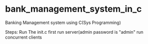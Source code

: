 # bank_management_system_in_c
Banking Management system using C(Sys Programming)

Steps:
  Run The init.c first
  run server(admin password is "admin"
  run concurrent clients
